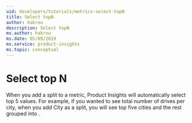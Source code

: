 ```yaml
---
uid: developers/tutorials/metrics-select-topN
title: Select topN 
author: hakrou
description: Select topN
ms.author: hakrou
ms.date: 05/09/2019
ms.service: product-insights
ms.topic: conceptual
---
```

# Select top N 

When you add a split to a metric, Product Insights will automatically select top 5 values. For example, if you wanted to see total number of drives per city, when you add City as a split, you will see top five cities and the rest grouped into <other>. 


